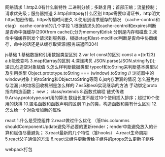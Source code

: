 网络请求
1.http2.0有什么新特性
    二进制分帧；多路复用；首部压缩；流量控制；请求优先级；服务器推送
2.http和https有什么区别
    https需要申请证书，http明文https加密传输，https传输时间更久
3.使用到请求缓存的情况 （cache-control和etag） cache-control的几个字段
    1.根据请求头的cache-control和expires判断是否命中强缓存(200(from cache));分为memory和disk  分别是内存和磁盘
    2.未命中强缓存则发个请求到服务器，根据etag和last-modified判断是否命中协商缓存，命中的话还是从缓存取资源(服务端返回304)

js基础
1.基础数据和引用数据类型区别
2.var let const的区别  const a ={b:123} a.b能改变吗
3.map和array的区别
4.深浅拷贝
    JSON.parse(JSON.stringify());
    递归,创造空对象赋值
5.怎么样判断数据类型
    typeof和toString来判断基本类型以及引用类型
    Object.prototype.toString === (window).toString // 浏览器中的window对象上的toString和Object.toString等同
6.js内存泄漏的情况 怎么避免内存泄漏 js的垃圾回收机制是怎么样的
7.es5和es6实现继承的方法
    手动绑定proto指向构造函数；
    new；
    class/extends
8.函数式编程
    链式传递
9.Array.prototype.sort用的算法
    数组长度不超过10个使用插入排序；超过10个使用的快排
10.匿名函数和函数声明的区别
11.js的类，构造函数和类有什么区别
12.怎么给一个对象增加新的属性

react
1.什么是受控组件
2.react做过什么优化 （答this.colunmns
    shouldComponentUpdate避免不必要的更新render；render中能避免放入的计算和赋值尽量避免；
3.react最新的几个特性（答hooks）
4.react生命周期
5.react父子通信的方法
6.react父组件更新传给子组件的props怎么更新子组件

webpack打包